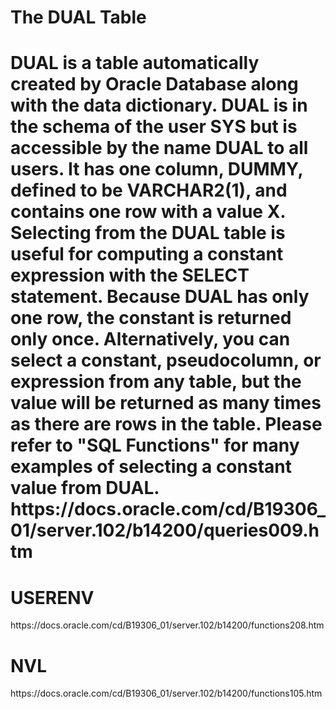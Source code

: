 <h1>The DUAL Table<h1>
DUAL is a table automatically created by Oracle Database along with the data dictionary. DUAL is in the schema of the user SYS but is accessible by the name DUAL to all users. It has one column, DUMMY, defined to be VARCHAR2(1), and contains one row with a value X. Selecting from the DUAL table is useful for computing a constant expression with the SELECT statement. Because DUAL has only one row, the constant is returned only once. Alternatively, you can select a constant, pseudocolumn, or expression from any table, but the value will be returned as many times as there are rows in the table. Please refer to "SQL Functions" for many examples of selecting a constant value from DUAL.
https://docs.oracle.com/cd/B19306_01/server.102/b14200/queries009.htm

<h1>USERENV</h1>
https://docs.oracle.com/cd/B19306_01/server.102/b14200/functions208.htm

<h1>NVL</h1>
https://docs.oracle.com/cd/B19306_01/server.102/b14200/functions105.htm